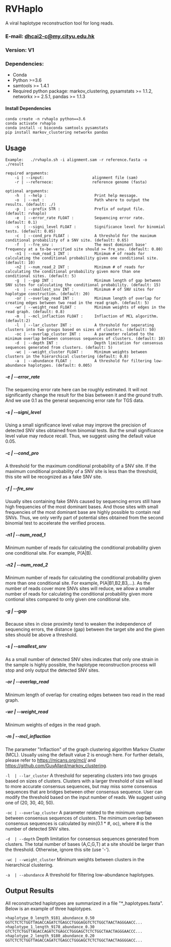 # RVHaplo
A viral haplotype reconstruction tool for long reads.



### E-mail: dhcai2-c@my.cityu.edu.hk
### Version: V1

### Dependencies:
* Conda
* Python >=3.6
* samtools >= 1.4.1
* Required python package: markov_clustering, pysamstats >= 1.1.2, networkx >= 2.5.1, pandas >= 1.1.3

#### Install Dependencies
`conda create -n rvhaplo python==3.6`<BR/>
`conda activate rvhaplo`<BR/>
`conda install -c bioconda samtools pysamstats`<BR/>
`pip install markov_clustering networkx pandas`<BR/>
####


## Usage
`Example:   ./rvhaplo.sh -i alignment.sam -r reference.fasta -o ./result`<BR/>

```
required arguments:
    -i | --input:                     alignment file (sam)
    -r | --refernece:                 reference genome (fasta)

optional arguments:
    -h  | --help :                     Print help message.
    -o  | --out :                      Path where to output the results. (default: ./)
    -p  | --prefix STR :               Prefix of output file. (default: rvhaplo)
    -e  | --error_rate FLOAT :         Sequencing error rate. (default: 0.1)
    -s  | --signi_level FLOAT :        Significance level for binomial tests. (default: 0.05)
    -c  | --cond_pro FLOAT :           A threshold for the maximum conditional probability of a SNV site. (default: 0.65)
    -f  | --fre_snv :                  The most dominant base' frequency at a to-be-verified site should >= fre_snv. (default: 0.80)    
    -n1 | --num_read_1 INT :           Minimum # of reads for calculating the conditional probability given one conditional site. (default: 10)
    -n2 | --num_read_2 INT :           Minimum # of reads for calculating the conditional probability given more than one conditional sites. (default: 5)
    -g  | --gap INT :                  Minimum length of gap between SNV sites for calculating the conditional probability. (default: 15)
    -s  | --smallest_snv INT :         Minimum # of SNV sites for haplotype construction. (default: 20)
    -or | --overlap_read INT :         Minimum length of overlap for creating edges between two read in the read graph. (default: 5)
    -wr | --weight_read FLOAT :        Minimum weights of edges in the read graph. (default: 0.8)
    -m  | --mcl_inflaction FLOAT :     Inflaction of MCL algorithm. (default:2)
    -l  | --lar_cluster INT :          A threshold for seperating clusters into two groups based on sizes of clusters. (default: 50)
    -oc | --overlap_cluster INT :      A parameter related to the minimum overlap between consensus sequences of clusters. (default: 10)
    -d  | --depth INT :                Depth limitation for consensus sequences generated from clusters. (default: 5)
    -wc | --weight_cluster FLOAT :     Minimum weights between clusters in the hierarchical clustering (default: 0.8)
    -a  | --abundance FLOAT :          A threshold for filtering low-abundance haplotypes. (default: 0.005)
```
##### -e  | --error_rate
The sequencing error rate here can be roughly estimated. It will not significantly change the result for the bias between it and the ground truth. And we use 0.1 as the general sequencing error rate for TGS data.

##### -s  | --signi_level
Using a small significance level value may improve the precision of detected SNV sites obtained from binomial tests. But the small significance level value may reduce recall. Thus, we suggest using the default value 0.05.

##### -c  | --cond_pro
A threshold for the maximum conditional probability of a SNV site. If the maximum conditional probability of a SNV site is less than the threshold, this site will be recognized as a fake SNV site.

##### -f  | --fre_snv
Usually sites containing fake SNVs caused by sequencing errors still have high frequencies of the most dominant bases. And those sites with small frequencies of the most dominant base are highly possible to contain real SNVs. Thus, we only verify part of potential sites obtained from the second binomial test to accelerate the verified process.

##### -n1 | --num_read_1
Minimum number of reads for calculating the conditional probability given one conditional site. For example, P(A|B).

##### -n2 | --num_read_2
Minimum number of reads for calculating the conditional probability given more than one conditional site. For example, P(A|B1,B2,B3,...). As the number of reads cover more SNVs sites will reduce, we allow a smaller number of reads for calculating the conditional probability given more contional sites compared to only given one conditional site.

##### -g  | --gap
Because sites in close proximity tend to weaken the independence of sequencing errors, the distance (gap) between the target site and the given sites should be above a threshold.

##### -s  | --smallest_snv
As a small number of detected SNV sites indicates that only one strain in the sample is highly possible, the haplotype reconstruction process will stop and only output the detected SNV sites.

#####  -or | --overlap_read
Minimum length of overlap for creating edges between two read in the read graph.

##### -wr | --weight_read
Minimum weights of edges in the read graph.

##### -m  | --mcl_inflaction
The parameter "Inflaction" of the graph clustering algorithm Markov Cluster (MCL). Usually using the default value 2 is enough here. For further details, please refer to https://micans.org/mcl/ and https://github.com/GuyAllard/markov_clustering.

`-l  | --lar_cluster`
A threshold for seperating clusters into two groups based on sizes of clusters. Clusters with a larger threshold of size will lead to more accurate consensus sequences, but may miss some consensus sequences that are bridges between other consensus sequence. User can modify the threshold based on the input number of reads. We suggest using one of (20, 30, 40, 50). 

`-oc | --overlap_cluster`
A parameter related to the minimum overlap between consensus sequences of clusters. The minimum overlap between consensus sequences is calculated by min(0.1 * #, oc), where # is the number of detected SNV sites.

`-d  | --depth`
Depth limitation for consensus sequences generated from clusters. The total number of bases (A,C,G,T) at a site should be larger than the threshold. Otherwise, ignore this site (use '-').

`-wc | --weight_cluster`
Minimum weights between clusters in the hierarchical clustering.

`-a  | --abundance`
A threshold for filtering low-abundance haplotypes.



## Output Results
All reconstructed haplotypes are summarized in a file "*_haplotypes.fasta". Below is an example of three haplotypes.
```
>haplotype_0_length_9181_abundance_0.50
GGTCTCTCTGGTTAGACCAGATCTGAGCCTGGGAGGTCTCTGGCTAACTAGGGAACC...
>haplotype_1_length_9178_abundance_0.30
GTCTCTCTGGTTAGACCAGATCTGAGCCTGGGAGCTCTCTGGCTAACTAGGGAACCC...
>haplotype_2_length_9180_abundance_0.20
GGTCTCTCTGGTTAGACCAGATCTGAGCCTGGGAGCTCTCTGGCTAACTAGGGGACC...

```

